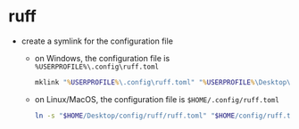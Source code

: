 # ruff

- create a symlink for the configuration file

  - on Windows, the configuration file is `%USERPROFILE%\.config\ruff.toml`

    ```bat
    mklink "%USERPROFILE%\.config\ruff.toml" "%USERPROFILE%\Desktop\config\ruff\ruff.toml"
    ```

  - on Linux/MacOS, the configuration file is `$HOME/.config/ruff.toml`

    ```sh
    ln -s "$HOME/Desktop/config/ruff/ruff.toml" "$HOME/config/ruff.toml"
    ```
